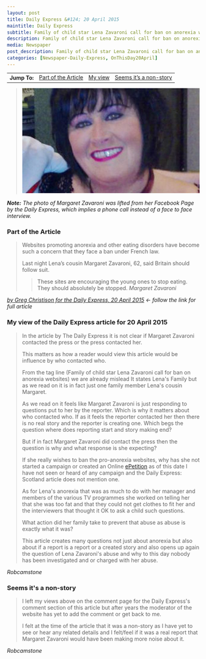 ```yaml
---
layout: post
title: Daily Express &#124; 20 April 2015
maintitle: Daily Express
subtitle: Family of child star Lena Zavaroni call for ban on anorexia websites.
description: Family of child star Lena Zavaroni call for ban on anorexia websites.
media: Newspaper
post_description: Family of child star Lena Zavaroni call for ban on anorexia websites.
categories: [Newspaper-Daily-Express, OnThisDay20April]
---
```


<table>
<tr align="center">
<th>Jump To:</th>
<td><a href="#part-of-the-article">Part of the Article</a></td>
<td><a href="#my-view-of-the-daily-express-article-for-20-april-2015">My view</a></td>
<td><a href="#seems-its-a-non-story">Seems it’s a non-story</a></td>
</tr>
</table>

> ![](/assets/images/newspapers/Zavaroni-571565.jpg)

<cite><strong>Note:</strong> The photo of Margaret Zavaroni was lifted from her Facebook Page by the Daily Express, which implies a phone call instead of a face to face interview.</cite>

### Part of the Article
> Websites promoting anorexia and other eating disorders have become such a concern that they face a ban under French law.
>
> Last night Lena’s cousin Margaret Zavaroni, 62, said Britain should follow suit.
>
> > These sites are encouraging the young ones to stop eating. They should absolutely be stopped.
<cite>Margaret Zavaroni</cite>

<cite>[by Greg Christison for the Daily Express, 20 April 2015](https://www.express.co.uk/scotland/571565/Lena-Zavaroni-child-star-anorexia-websites) &#8592; follow the link for full article</cite>

### My view of the Daily Express article for 20 April 2015
> In the article by The Daily Express it is not clear if Margaret Zavaroni contacted the press or the press contacted her.
>
> This matters as how a reader would view this article would be influence by who contacted who.
>
> From the tag line (Family of child star Lena Zavaroni call for ban on anorexia websites) we are already mislead It states Lena's Family but as we read on it is in fact just one family member Lena's cousin Margaret.
>
> As we read on it feels like Margaret Zavaroni is just responding to questions put to her by the reporter. Which is why it matters about who contacted who. If as it feels the reporter contacted her then there is no real story and the reporter is creating one. Which begs the question where does reporting start and story making end?
>
> But if in fact Margaret Zavaroni did contact the press then the question is why and what response is she expecting?
>
> If she really wishes to ban the pro-anorexia websites, why has she not started a campaign or created an Online [ePetition](https://petition.parliament.uk) as of this date I have not seen or heard of any campaign and the Daily Express: Scotland article does not mention one.
>
> As for Lena's anorexia that was as much to do with her manager and members of the various TV programmes she worked on telling her that she was too fat and that they could not get clothes to fit her and the interviewers that thought it OK to ask a child such questions.
>
> What action did her family take to prevent that abuse as abuse is exactly what it was?
>
> This article creates many questions not just about anorexia but also about if a report is a report or a created story and also opens up again the question of Lena Zavaroni's abuse and why to this day nobody has been investigated and or charged with her abuse.

<cite>Robcamstone</cite>

### Seems it's a non-story
> I left my views above on the comment page for the Daily Express's comment section of this article but after <span id="age"></span> years the moderator of the website has yet to add the comment or get back to me.
>
> I felt at the time of the article that it was a non-story as I have yet to see or hear any related details and I felt/feel if it was a real report that Margaret Zavaroni would have been making more noise about it.

<cite>Robcamstone</cite>

<!-- Script for calculating number of years ago -->
<script>
var dob = '20150420';
var year = Number(dob.substr(0, 4));
var month = Number(dob.substr(4, 2)) - 1;
var day = Number(dob.substr(6, 2));
var today = new Date();
var age = today.getFullYear() - year;
if (today.getMonth() < month || (today.getMonth() == month && today.getDate() < day)) {
age--;
}
document.getElementById("age").innerHTML=age;
</script>

